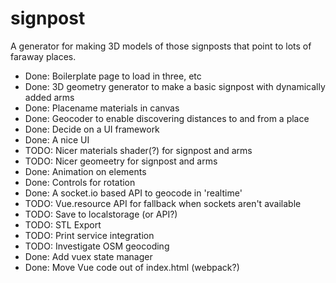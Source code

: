 # signpost

A generator for making 3D models of those signposts that point to lots of faraway places.

* Done: Boilerplate page to load in three, etc
* Done: 3D geometry generator to make a basic signpost with dynamically added arms
* Done: Placename materials in canvas
* Done: Geocoder to enable discovering distances to and from a place
* Done: Decide on a UI framework
* Done: A nice UI
* TODO: Nicer materials shader(?) for signpost and arms
* TODO: Nicer geomeetry for signpost and arms
* Done: Animation on elements
* Done: Controls for rotation
* Done: A socket.io based API to geocode in 'realtime'
* TODO: Vue.resource API for fallback when sockets aren't available 
* TODO: Save to localstorage (or API?)
* TODO: STL Export
* TODO: Print service integration
* TODO: Investigate OSM geocoding
* Done: Add vuex state manager
* Done: Move Vue code out of index.html (webpack?)

